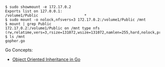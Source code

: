 ```
$ sudo showmount -e 172.17.0.2
Exports list on 127.0.0.1:
/volume1/Public                     *
$ sudo mount -o nolock,nfsvers=3 172.17.0.2:/volume1/Public /mnt
$ mount | grep Public
172.17.0.2:/volume1/Public on /mnt type nfs (rw,relatime,vers=3,rsize=131072,wsize=131072,namlen=255,hard,nolock,proto=tcp,timeo=600,retrans=2,sec=sys,mountaddr=172.17.0.2,mountvers=3,mountport=892,mountproto=tcp,local_lock=all,addr=172.17.0.2)
$ ls /mnt
gopher.go
```

Go Concepts:
* [Object Oriented Inheritance in Go]

[Object Oriented Inheritance in Go]: https://hackthology.com/object-oriented-inheritance-in-go.html